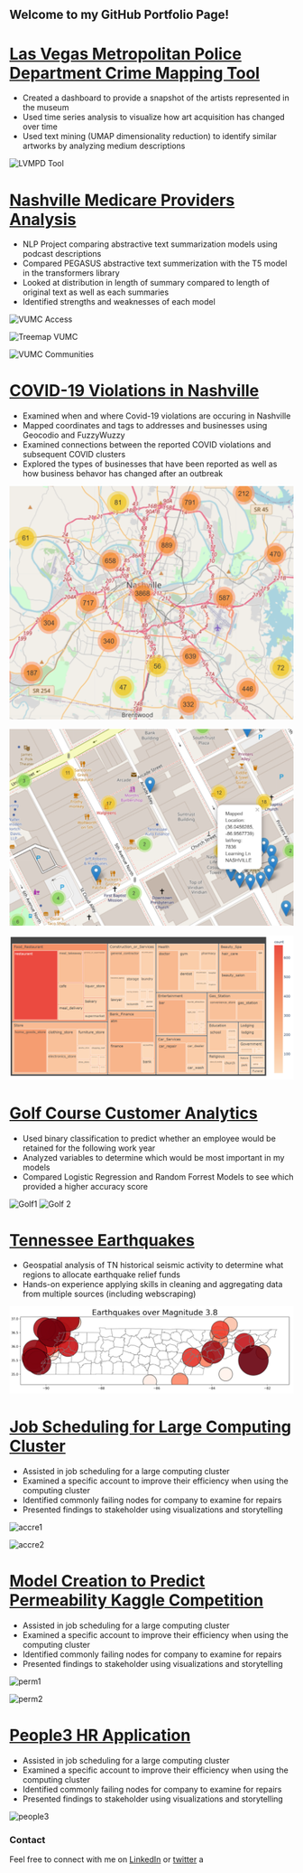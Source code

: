 


## Welcome to my GitHub Portfolio Page!

# [Las Vegas Metropolitan Police Department Crime Mapping Tool](https://alvinwendt.shinyapps.io/LVMPD_Crime_Mapping_Tool/)
- Created a dashboard to provide a snapshot of the artists represented in the museum
- Used time series analysis to visualize how art acquisition has changed over time
- Used text mining (UMAP dimensionality reduction) to identify similar artworks by analyzing medium descriptions

![LVMPD Tool](https://user-images.githubusercontent.com/70002987/114630577-8a999500-9c80-11eb-8cdf-39100dacef71.png)

# [Nashville Medicare Providers Analysis](https://sites.google.com/view/nashvilleprovidersds4/home?authuser=0)
- NLP Project comparing abstractive text summarization models using podcast descriptions
- Compared PEGASUS abstractive text summerization with the T5 model in the transformers library
- Looked at distribution in length of summary compared to length of original text as well as each summaries 
- Identified strengths and weaknesses of each model

![VUMC Access](https://user-images.githubusercontent.com/70002987/114630612-9b4a0b00-9c80-11eb-9b04-73c6127324dc.png)

![Treemap VUMC](https://user-images.githubusercontent.com/70002987/114630611-9b4a0b00-9c80-11eb-9dd1-4e2fbee8bc73.png)

![VUMC Communities](https://user-images.githubusercontent.com/70002987/114630613-9be2a180-9c80-11eb-8e55-40afb813464a.png)


# [COVID-19 Violations in Nashville]()
- Examined when and where Covid-19 violations are occuring in Nashville
- Mapped coordinates and tags to addresses and businesses using Geocodio and FuzzyWuzzy
- Examined connections between the reported COVID violations and subsequent COVID clusters
- Explored the types of businesses that have been reported as well as how business behavor has changed after an outbreak

![](/images/ClusterMap.PNG)

![](/images/zoomed.PNG)

![](/images/heatmapCOVID.PNG)

# [Golf Course Customer Analytics]()
- Used binary classification to predict whether an employee would be retained for the following work year
- Analyzed variables to determine which would be most important in my models
- Compared Logistic Regression and Random Forrest Models to see which provided a higher accuracy score

![Golf1](https://user-images.githubusercontent.com/70002987/114630650-ad2bae00-9c80-11eb-9f25-04baf2a2217c.png)
![Golf 2](https://user-images.githubusercontent.com/70002987/114630648-ac931780-9c80-11eb-9c3b-abc7371ca3e4.png)

# [Tennessee Earthquakes]()
- Geospatial analysis of TN historical seismic activity to determine what regions to allocate earthquake relief funds
- Hands-on experience applying skills in cleaning and aggregating data from multiple sources (including webscraping)

![](/images/Capture.PNG)

# [Job Scheduling for Large Computing Cluster]()
- Assisted in job scheduling for a large computing cluster
- Examined a specific account to improve their efficiency when using the computing cluster
- Identified commonly failing nodes for company to examine for repairs
- Presented findings to stakeholder using visualizations and storytelling

![accre1](https://user-images.githubusercontent.com/70002987/114630553-78b7f200-9c80-11eb-9993-a4d1e5a9f902.png)

![accre2](https://user-images.githubusercontent.com/70002987/114630554-79508880-9c80-11eb-8f80-a9dd5d336938.png)

# [Model Creation to Predict Permeability Kaggle Competition](https://www.kaggle.com/c/nsspermeability/leaderboard)
- Assisted in job scheduling for a large computing cluster
- Examined a specific account to improve their efficiency when using the computing cluster
- Identified commonly failing nodes for company to examine for repairs
- Presented findings to stakeholder using visualizations and storytelling

<img width="186" alt="perm1" src="https://user-images.githubusercontent.com/70002987/114630695-c5033200-9c80-11eb-8969-02f56cf1dd21.png">

![perm2](https://user-images.githubusercontent.com/70002987/114630692-c46a9b80-9c80-11eb-954e-9c7dcee0df9c.png)

# [People3 HR Application](https://alvinwendt.shinyapps.io/People3_Census_Nashville/)
- Assisted in job scheduling for a large computing cluster
- Examined a specific account to improve their efficiency when using the computing cluster
- Identified commonly failing nodes for company to examine for repairs
- Presented findings to stakeholder using visualizations and storytelling

![people3](https://user-images.githubusercontent.com/70002987/114630723-d0565d80-9c80-11eb-9f36-8adaec4b5512.png)

### Contact

Feel free to connect with me on [LinkedIn](https://www.linkedin.com/in/alvinwendt/) or [twitter](https://twitter.com/alvinwendt) a
